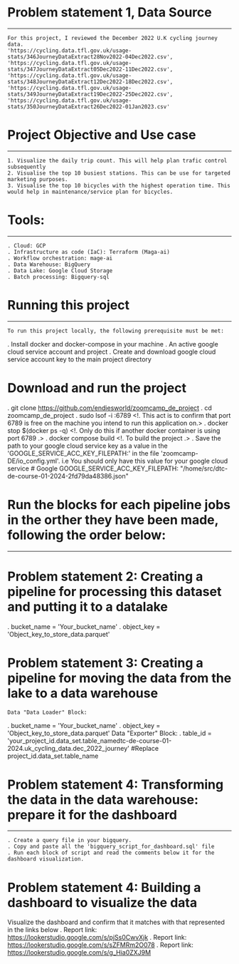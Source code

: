 # Problem statement 1, Data Source
_ _ _
    For this project, I reviewed the December 2022 U.K cycling journey data.
    'https://cycling.data.tfl.gov.uk/usage-stats/346JourneyDataExtract28Nov2022-04Dec2022.csv',
    'https://cycling.data.tfl.gov.uk/usage-stats/347JourneyDataExtract05Dec2022-11Dec2022.csv',
    'https://cycling.data.tfl.gov.uk/usage-stats/348JourneyDataExtract12Dec2022-18Dec2022.csv',
    'https://cycling.data.tfl.gov.uk/usage-stats/349JourneyDataExtract19Dec2022-25Dec2022.csv',
    'https://cycling.data.tfl.gov.uk/usage-stats/350JourneyDataExtract26Dec2022-01Jan2023.csv'

# Project Objective and Use case
_ _ _
    1. Visualize the daily trip count. This will help plan trafic control subsequently
    2. Visualise the top 10 busiest stations. This can be use for targeted marketing purposes.
    3. Visualise the top 10 bicycles with the highest operation time. This would help in maintenance/service plan for bicycles.

# Tools:
_ _ _ 
    . Cloud: GCP
    . Infrastructure as code (IaC): Terraform (Maga-ai)
    . Workflow orchestration: mage-ai
    . Data Warehouse: BigQuery
    . Data Lake: Google Cloud Storage
    . Batch processing: Bigquery-sql

# Running this project
_ _ _
    To run this project locally, the following prerequisite must be met:
. Install docker and docker-compose in your machine
. An active google cloud service account and project
. Create and download google cloud service account key to the main project directory

# Download and run the project
. git clone https://github.com/endiesworld/zoomcamp_de_project
. cd zoomcamp_de_project
. sudo lsof -i :6789 <!. This act is to confirm that port 6789 is free on the machine you intend to run this application on.>
. docker stop $(docker ps -q) <!. Only do this if another docker container is using port 6789 .>
. docker compose build <!. To build the project .>
. Save the path to your google cloud service key as a value in the 'GOOGLE_SERVICE_ACC_KEY_FILEPATH:' in the file 'zoomcamp-DE/io_config.yml'.
i.e You should only have this value for your google cloud service
    # Google
    GOOGLE_SERVICE_ACC_KEY_FILEPATH: "/home/src/dtc-de-course-01-2024-2fd79da48386.json"

# Run the blocks for each pipeline jobs in the orther they have been made, following the order below:
_ _ _

# Problem statement 2: Creating a pipeline for processing this dataset and putting it to a datalake
<!-- To run the Data "Exporter Block" for this pipeline you must have created a bucket in GCP and have your bucket name save in the block as shown below:-->
. bucket_name = 'Your_bucket_name'
. object_key = 'Object_key_to_store_data.parquet'

# Problem statement 3: Creating a pipeline for moving the data from the lake to a data warehouse
<!-- Before running the Data "Data Loader" and "Exporter Block" for this pipeline you must do the below:-->
    Data "Data Loader" Block:
. bucket_name = 'Your_bucket_name' 
. object_key = 'Object_key_to_store_data.parquet'
    Data "Exporter" Block:
. table_id = 'your_project_id.data_set.table_namedtc-de-course-01-2024.uk_cycling_data.dec_2022_journey' #Replace project_id.data_set.table_name

# Problem statement 4: Transforming the data in the data warehouse: prepare it for the dashboard
_ _ _ 
    . Create a query file in your bigquery.
    . Copy and paste all the 'bigquery_script_for_dashboard.sql' file
    . Run each block of script and read the comments below it for the dashboard visualization.

# Problem statement 4: Building a dashboard to visualize the data
Visualize the dashboard and confirm that it matches with that represented in the links below
. Report link: https://lookerstudio.google.com/s/pjSs0CwvXjk
. Report link: https://lookerstudio.google.com/s/sZFMRm2O078
. Report link: https://lookerstudio.google.com/s/g_Hia0ZXJ9M


